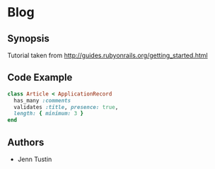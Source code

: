 # Blog


## Synopsis
Tutorial taken from http://guides.rubyonrails.org/getting_started.html


## Code Example
```ruby
class Article < ApplicationRecord
  has_many :comments
  validates :title, presence: true,    
  length: { minimum: 3 }
end  

  ```


## Authors
* Jenn Tustin
